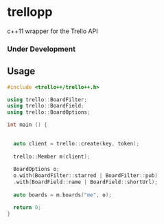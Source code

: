 # trellopp
c++11 wrapper for the Trello API

### Under Development

## Usage

```c++
#include <trello++/trello++.h>

using trello::BoardFilter;
using trello::BoardField;
using trello::BoardOptions;

int main () {

  
  auto client = trello::create(key, token);
  
  trello::Member m(client);
  
  BoardOptions o;
  o.with(BoardFilter::starred | BoardFilter::pub)
  .with(BoardField::name | BoardField::shortUrl);
  
  auto boards = m.boards("me", o);

  return 0;
}

```
